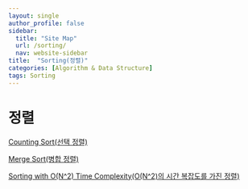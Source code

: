 ```yaml
---
layout: single
author_profile: false
sidebar:
  title: "Site Map"
  url: /sorting/
  nav: website-sidebar
title:  "Sorting(정렬)"
categories: [Algorithm & Data Structure]
tags: Sorting
---
```

# 정렬

[Counting Sort(선택 정렬)](Sorting%20d899ed0e3c984df1b5f6a0049ddc3675/Counting%20Sort%20861210dcfbc746b9a5d77a4c9bbdcaa7.md)

[Merge Sort(병합 정렬)](Sorting%20d899ed0e3c984df1b5f6a0049ddc3675/Merge%20Sort%2091adb7548ad84090bdefa32edd773aaf.md)

[Sorting with O(N^2) Time Complexity(O(N^2)의 시간 복잡도를 가진 정렬)](Sorting%20d899ed0e3c984df1b5f6a0049ddc3675/Sorting%20with%20O(N%5E2)%20Time%20Complexity%201e8d1b3d9c73496996272f457265f398.md)
